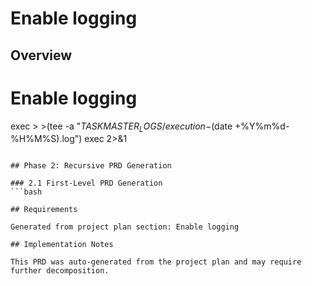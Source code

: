 # Enable logging

## Overview

# Enable logging
exec > >(tee -a "$TASKMASTER_LOGS/execution-$(date +%Y%m%d-%H%M%S).log")
exec 2>&1
```

## Phase 2: Recursive PRD Generation

### 2.1 First-Level PRD Generation
```bash

## Requirements

Generated from project plan section: Enable logging

## Implementation Notes

This PRD was auto-generated from the project plan and may require further decomposition.

